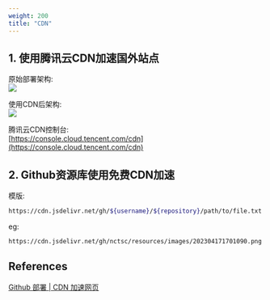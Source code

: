 ```yaml
---
weight: 200
title: "CDN"
---
```


## 1. 使用腾讯云CDN加速国外站点
原始部署架构:  
![](/images/202304201140895.png)  

使用CDN后架构:  
![](/images/202304201140221.png)  
  
腾讯云CDN控制台:  
[https://console.cloud.tencent.com/cdn](https://console.cloud.tencent.com/cdn)  
  

## 2. Github资源库使用免费CDN加速
模版:  
```bash
https://cdn.jsdelivr.net/gh/${username}/${repository}/path/to/file.txt
```
eg:  
```bash
https://cdn.jsdelivr.net/gh/nctsc/resources/images/202304171701090.png
```
  

## References
[Github 部署 | CDN 加速网页](https://www.jianshu.com/p/4d2af582641d)  

